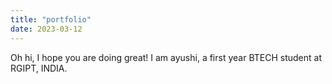 ```yaml
---
title: "portfolio"
date: 2023-03-12
---
```

Oh hi, I hope you are doing great!
I am ayushi, a first year BTECH student at RGIPT, INDIA.
